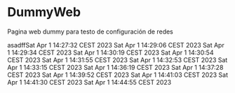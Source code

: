 # DummyWeb
Pagina web dummy para testo de configuración de redes

asadffSat Apr  1 14:27:32 CEST 2023
Sat Apr  1 14:29:06 CEST 2023
Sat Apr  1 14:29:34 CEST 2023
Sat Apr  1 14:30:19 CEST 2023
Sat Apr  1 14:30:54 CEST 2023
Sat Apr  1 14:31:55 CEST 2023
Sat Apr  1 14:32:53 CEST 2023
Sat Apr  1 14:33:15 CEST 2023
Sat Apr  1 14:36:19 CEST 2023
Sat Apr  1 14:37:28 CEST 2023
Sat Apr  1 14:39:52 CEST 2023
Sat Apr  1 14:41:03 CEST 2023
Sat Apr  1 14:41:30 CEST 2023
Sat Apr  1 14:44:55 CEST 2023
